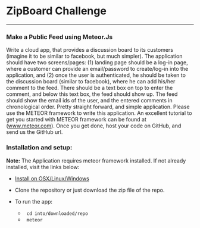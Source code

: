 
# ZipBoard  Challenge
---
### Make a Public Feed using Meteor.Js

Write a cloud app, that provides a discussion board to its customers (imagine it to be similar to facebook, but much simpler). The application should have two screens/pages: (1) landing page should be a log-in page, where a customer can provide an email/password to create/log-in into the application, and (2) once the user is authenticated, he should be taken to the discussion board (similar to facebook), where he can add his/her comment to the feed. There should be a text box on top to enter the comment, and below this text box, the feed should show up. The feed should show the email ids of the user, and the entered comments in chronological order.
Pretty straight forward, and simple application. Please use the METEOR framework to write this application. An excellent tutorial to get you started with METEOR framework can be found at (www.meteor.com). Once you get done, host your code on GitHub, and send us the GitHub url.

### Installation and setup:

**Note:** The Application requires meteor framework installed. If not already installed, visit the links below:
+ [Install on OSX/Linux/Windows](https://www.meteor.com/install)

+ Clone the repository or just download the zip file of the repo.
+ To run the app:
    + ``` cd into/downloaded/repo```
    + ``` meteor```







 

